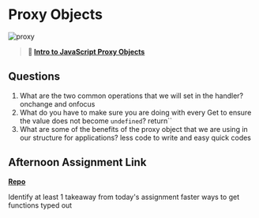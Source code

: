 # Proxy Objects

![proxy](https://bcw.blob.core.windows.net/public/img/journals/5120113092091727)

> **📖 [Intro to JavaScript Proxy Objects](https://codeworksacademy.com/fs-student-guide/resources/wk3/03-Proxies)**

## Questions

1. What are the two common operations that we will set in the handler?
onchange and onfocus 
2. What do you have to make sure you are doing with every Get to ensure the value does not become `undefined`?
return`` 
3. What are some of the benefits of the proxy object that we are using in our structure for applications?
less code to write and easy quick codes 
## Afternoon Assignment Link

**[Repo](https://github.com/JacobNeitzell/<ASSIGNMENT_REPO>)**

Identify at least 1 takeaway from today's assignment
faster ways to get functions typed out 